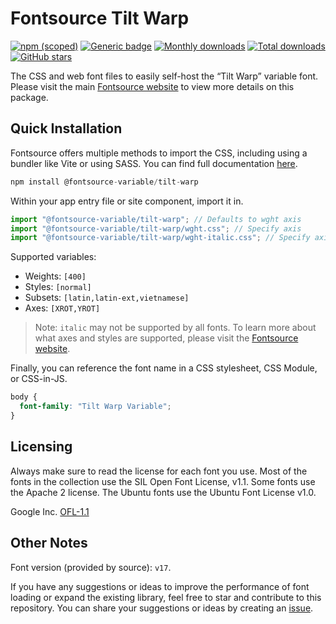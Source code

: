 # Fontsource Tilt Warp

[![npm (scoped)](https://img.shields.io/npm/v/@fontsource-variable/tilt-warp?color=brightgreen)](https://www.npmjs.com/package/@fontsource-variable/tilt-warp) [![Generic badge](https://img.shields.io/badge/fontsource-passing-brightgreen)](https://github.com/fontsource/fontsource) [![Monthly downloads](https://badgen.net/npm/dm/@fontsource-variable/tilt-warp)](https://github.com/fontsource/fontsource) [![Total downloads](https://badgen.net/npm/dt/@fontsource-variable/tilt-warp)](https://github.com/fontsource/fontsource) [![GitHub stars](https://img.shields.io/github/stars/fontsource/fontsource.svg?style=social&label=Star)](https://github.com/fontsource/fontsource/stargazers)

The CSS and web font files to easily self-host the “Tilt Warp” variable font. Please visit the main [Fontsource website](https://fontsource.org/fonts/tilt-warp) to view more details on this package.

## Quick Installation

Fontsource offers multiple methods to import the CSS, including using a bundler like Vite or using SASS. You can find full documentation [here](https://fontsource.org/docs/getting-started/introduction).

```javascript
npm install @fontsource-variable/tilt-warp
```

Within your app entry file or site component, import it in.

```javascript
import "@fontsource-variable/tilt-warp"; // Defaults to wght axis
import "@fontsource-variable/tilt-warp/wght.css"; // Specify axis
import "@fontsource-variable/tilt-warp/wght-italic.css"; // Specify axis and style
```

Supported variables:
- Weights: `[400]`
- Styles: `[normal]`
- Subsets: `[latin,latin-ext,vietnamese]`
- Axes: `[XROT,YROT]`

> Note: `italic` may not be supported by all fonts. To learn more about what axes and styles are supported, please visit the [Fontsource website](https://fontsource.org/fonts/tilt-warp).

Finally, you can reference the font name in a CSS stylesheet, CSS Module, or CSS-in-JS.

```css
body {
  font-family: "Tilt Warp Variable";
}
```

## Licensing
Always make sure to read the license for each font you use. Most of the fonts in the collection use the SIL Open Font License, v1.1. Some fonts use the Apache 2 license. The Ubuntu fonts use the Ubuntu Font License v1.0.

Google Inc.
[OFL-1.1](http://scripts.sil.org/OFL)

## Other Notes
Font version (provided by source): `v17`.

If you have any suggestions or ideas to improve the performance of font loading or expand the existing library, feel free to star and contribute to this repository. You can share your suggestions or ideas by creating an [issue](https://github.com/fontsource/fontsource/issues).
